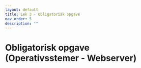 ```yaml
---
layout: default
title: Lek 3 - Obligatorisk opgave 
nav_order: 5
description: ""
---
```

# Obligatorisk opgave (Operativsstemer - Webserver)



